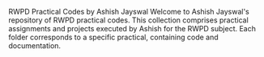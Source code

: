 RWPD Practical Codes by Ashish Jayswal
Welcome to Ashish Jayswal's repository of RWPD  practical codes. This collection comprises practical assignments and projects executed by Ashish for the RWPD subject. Each folder corresponds to a specific practical, containing code and documentation.

